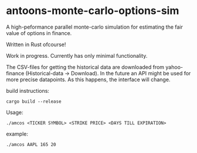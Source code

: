 # antoons-monte-carlo-options-sim
A high-peformance parallel monte-carlo simulation for estimating the fair value of options in finance.

Written in Rust ofcourse!


Work in progress. Currently has only minimal functionality. 


The CSV-files for getting the historical data are downloaded from yahoo-finance (Historical-data -> Download).
In the future an API might be used for more precise datapoints. As this happens, the interface will change.

build instructions:

`cargo build --release`

Usage: 

`./amcos <TICKER SYMBOL> <STRIKE PRICE> <DAYS TILL EXPIRATION>`

example:

`./amcos AAPL 165 20`

